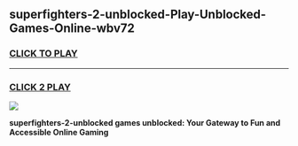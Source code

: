 
## superfighters-2-unblocked-Play-Unblocked-Games-Online-wbv72
<h3>
<a href="https://premium76.site?title=superfighters-2-unblocked&ref=25A">CLICK TO PLAY</a></h3>
<hr>

<h3>
<a href="https://premium76.site?title=superfighters-2-unblocked&ref=25A">CLICK 2 PLAY</a>
  
</h3>

<a href="https://premium76.site?title=superfighters-2-unblocked&ref=25A"><img src="https://clearcache.store/games.png"></a>


**superfighters-2-unblocked games unblocked: Your Gateway to Fun and Accessible Online Gaming**
